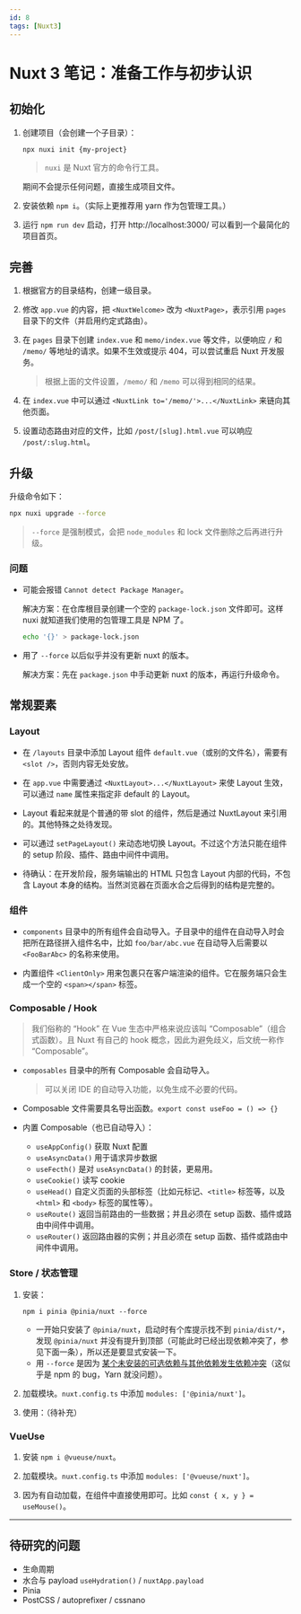 ```yaml
---
id: 8
tags: [Nuxt3]
---
```


# Nuxt 3 笔记：准备工作与初步认识

## 初始化

1. 创建项目（会创建一个子目录）：

	```sh
	npx nuxi init {my-project}
	```

	> `nuxi` 是 Nuxt 官方的命令行工具。

	期间不会提示任何问题，直接生成项目文件。

1. 安装依赖 `npm i`。（实际上更推荐用 yarn 作为包管理工具。）

1. 运行 `npm run dev` 启动，打开 http://localhost:3000/ 可以看到一个最简化的项目首页。



## 完善

1. 根据官方的目录结构，创建一级目录。

1. 修改 `app.vue` 的内容，把 `<NuxtWelcome>` 改为 `<NuxtPage>`，表示引用 `pages` 目录下的文件（并启用约定式路由）。

1. 在 `pages` 目录下创建 `index.vue` 和 `memo/index.vue` 等文件，以便响应 `/` 和 `/memo/` 等地址的请求。如果不生效或提示 404，可以尝试重启 Nuxt 开发服务。

	> 根据上面的文件设置，`/memo/` 和 `/memo` 可以得到相同的结果。

1. 在 `index.vue` 中可以通过 `<NuxtLink to='/memo/'>...</NuxtLink>` 来链向其他页面。

1. 设置动态路由对应的文件，比如 `/post/[slug].html.vue` 可以响应 `/post/:slug.html`。



## 升级

升级命令如下：

```sh
npx nuxi upgrade --force
```

> `--force` 是强制模式，会把 `node_modules` 和 lock 文件删除之后再进行升级。

### 问题

* 可能会报错 `Cannot detect Package Manager`。

	解决方案：在仓库根目录创建一个空的 `package-lock.json` 文件即可。这样 nuxi 就知道我们使用的包管理工具是 NPM 了。

	```sh
	echo '{}' > package-lock.json
	```

* 用了 `--force` 以后似乎并没有更新 nuxt 的版本。

	解决方案：先在 `package.json` 中手动更新 nuxt 的版本，再运行升级命令。



## 常规要素

### Layout

* 在 `/layouts` 目录中添加 Layout 组件 `default.vue`（或别的文件名），需要有 `<slot />`，否则内容无处安放。

* 在 `app.vue` 中需要通过 `<NuxtLayout>...</NuxtLayout>` 来使 Layout 生效，可以通过 `name` 属性来指定非 default 的 Layout。

* Layout 看起来就是个普通的带 slot 的组件，然后是通过 NuxtLayout 来引用的。其他特殊之处待发现。

* 可以通过 `setPageLayout()` 来动态地切换 Layout。不过这个方法只能在组件的 setup 阶段、插件、路由中间件中调用。

* 待确认：在开发阶段，服务端输出的 HTML 只包含 Layout 内部的代码，不包含 Layout 本身的结构。当然浏览器在页面水合之后得到的结构是完整的。

### 组件

* `components` 目录中的所有组件会自动导入。子目录中的组件在自动导入时会把所在路径拼入组件名中，比如 `foo/bar/abc.vue` 在自动导入后需要以 `<FooBarAbc>` 的名称来使用。

* 内置组件 `<ClientOnly>` 用来包裹只在客户端渲染的组件。它在服务端只会生成一个空的 `<span></span>` 标签。

### Composable / Hook

> 我们俗称的 “Hook” 在 Vue 生态中严格来说应该叫 “Composable”（组合式函数）。且 Nuxt 有自己的 hook 概念，因此为避免歧义，后文统一称作 “Composable”。

* `composables` 目录中的所有 Composable 会自动导入。

  > 可以关闭 IDE 的自动导入功能，以免生成不必要的代码。

* Composable 文件需要具名导出函数。`export const useFoo = () => {}`

* 内置 Composable（也已自动导入）：
  * `useAppConfig()` 获取 Nuxt 配置
  * `useAsyncData()` 用于请求异步数据
  * `useFecth()` 是对 `useAsyncData()` 的封装，更易用。
  * `useCookie()` 读写 cookie
  * `useHead()` 自定义页面的头部标签（比如元标记、`<title>` 标签等，以及 `<html>` 和 `<body>` 标签的属性等）。
  * `useRoute()` 返回当前路由的一些数据；并且必须在 setup 函数、插件或路由中间件中调用。
  * `useRouter()` 返回路由器的实例；并且必须在 setup 函数、插件或路由中间件中调用。

### Store / 状态管理

1. 安装：

	```
	npm i pinia @pinia/nuxt --force
	```

	* 一开始只安装了 `@pinia/nuxt`，启动时有个库提示找不到 `pinia/dist/*`，发现 `@pinia/nuxt` 并没有提升到顶部（可能此时已经出现依赖冲突了，参见下面一条），所以还是要显式安装一下。
	* 用 `--force` 是因为 [某个未安装的可选依赖与其他依赖发生依赖冲突](https://github.com/vuejs/pinia/issues/1033)（这似乎是 npm 的 bug，Yarn 就没问题）。

1. 加载模块。`nuxt.config.ts` 中添加 `modules: ['@pinia/nuxt']`。

2. 使用：（待补充）

### VueUse

1. 安装 `npm i @vueuse/nuxt`。

1. 加载模块。`nuxt.config.ts` 中添加 `modules: ['@vueuse/nuxt']`。

1. 因为有自动加载，在组件中直接使用即可。比如 `const { x, y } = useMouse()`。


***

## 待研究的问题

* 生命周期
* 水合与 payload `useHydration()` / `nuxtApp.payload`
* Pinia
* PostCSS / autoprefixer / cssnano
